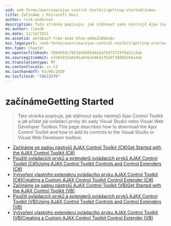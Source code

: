 ```yaml
---
uid: web-forms/overview/ajax-control-toolkit/getting-started/index
title: Začínáme | Microsoft Docs
author: rick-anderson
description: Tato stránka popisuje, jak stáhnout sadu nástrojů Ajax Control Toolkit a jak přidat její ovládací prvky do sady Visual Studio nebo Visual Web Developer Toolbox.
ms.author: riande
ms.date: 11/14/2011
ms.assetid: e87dbaaf-fcbe-4e42-87ee-e60e25856e8c
msc.legacyurl: /web-forms/overview/ajax-control-toolkit/getting-started
msc.type: chapter
ms.openlocfilehash: 7d8e650c7921d4260544e2a793f5723f8a21cdab
ms.sourcegitcommit: e7e91932a6e91a63e2e46417626f39d6b244a3ab
ms.translationtype: MT
ms.contentlocale: cs-CZ
ms.lasthandoff: 03/06/2020
ms.locfileid: "78613370"
---
```

# <a name="getting-started"></a><span data-ttu-id="91d9a-103">začínáme</span><span class="sxs-lookup"><span data-stu-id="91d9a-103">Getting Started</span></span>

> <span data-ttu-id="91d9a-104">Tato stránka popisuje, jak stáhnout sadu nástrojů Ajax Control Toolkit a jak přidat její ovládací prvky do sady Visual Studio nebo Visual Web Developer Toolbox.</span><span class="sxs-lookup"><span data-stu-id="91d9a-104">This page describes how to download the Ajax Control Toolkit and how to add its controls to the Visual Studio or Visual Web Developer toolbox.</span></span>

- [<span data-ttu-id="91d9a-105">Začínáme se sadou nástrojů AJAX Control Toolkit (C#)</span><span class="sxs-lookup"><span data-stu-id="91d9a-105">Get Started with the AJAX Control Toolkit (C#)</span></span>](get-started-with-the-ajax-control-toolkit-cs.md)
- [<span data-ttu-id="91d9a-106">Použití ovládacích prvků a extenderů ovládacích prvků AJAX Control Toolkit (C#)</span><span class="sxs-lookup"><span data-stu-id="91d9a-106">Using AJAX Control Toolkit Controls and Control Extenders (C#)</span></span>](using-ajax-control-toolkit-controls-and-control-extenders-cs.md)
- [<span data-ttu-id="91d9a-107">Vytvoření vlastního extenderu ovládacího prvku AJAX Control Toolkit (C#)</span><span class="sxs-lookup"><span data-stu-id="91d9a-107">Creating a Custom AJAX Control Toolkit Control Extender (C#)</span></span>](creating-a-custom-ajax-control-toolkit-control-extender-cs.md)
- [<span data-ttu-id="91d9a-108">Začínáme se sadou nástrojů AJAX Control Toolkit (VB)</span><span class="sxs-lookup"><span data-stu-id="91d9a-108">Get Started with the AJAX Control Toolkit (VB)</span></span>](get-started-with-the-ajax-control-toolkit-vb.md)
- [<span data-ttu-id="91d9a-109">Použití ovládacích prvků a extenderů ovládacích prvků AJAX Control Toolkit (VB)</span><span class="sxs-lookup"><span data-stu-id="91d9a-109">Using AJAX Control Toolkit Controls and Control Extenders (VB)</span></span>](using-ajax-control-toolkit-controls-and-control-extenders-vb.md)
- [<span data-ttu-id="91d9a-110">Vytvoření vlastního extenderu ovládacího prvku AJAX Control Toolkit (VB)</span><span class="sxs-lookup"><span data-stu-id="91d9a-110">Creating a Custom AJAX Control Toolkit Control Extender (VB)</span></span>](creating-a-custom-ajax-control-toolkit-control-extender-vb.md)
